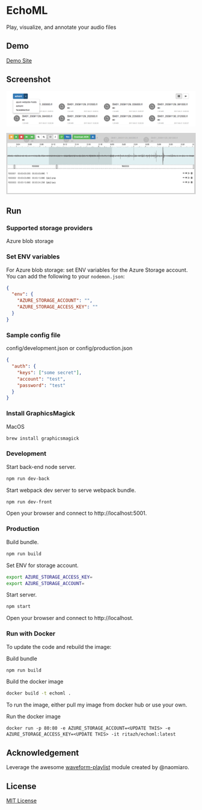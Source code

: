 # EchoML

Play, visualize, and annotate your audio files

## Demo
[Demo Site](http://echoml.azurewebsites.net/)

## Screenshot

![List of containers and files](images/files.png)

![Play, visualize, and annotate your audio files](images/audio.png)

## Run

### Supported storage providers

Azure blob storage

### Set ENV variables

For Azure blob storage: set ENV variables for the Azure Storage account. You can add the following to your `nodemon.json`:

```json
{
  "env": {
    "AZURE_STORAGE_ACCOUNT": "",
    "AZURE_STORAGE_ACCESS_KEY": ""
  }
}
```

### Sample config file

config/development.json or config/production.json

```json
{
  "auth": {
    "keys": ["some secret"],
    "account": "test",
    "password": "test"
  }
}

```
### Install GraphicsMagick

MacOS 
```bash
brew install graphicsmagick
```
### Development

Start back-end node server.
```bash
npm run dev-back
```

Start webpack dev server to serve webpack bundle.
```bash
npm run dev-front
```

Open your browser and connect to http://localhost:5001.

### Production

Build bundle.
```bash
npm run build
```

Set ENV for storage account.
```bash
export AZURE_STORAGE_ACCESS_KEY=
export AZURE_STORAGE_ACCOUNT=
```

Start server.
```bash
npm start
```

Open your browser and connect to http://localhost.

### Run with Docker

To update the code and rebuild the image:

Build bundle
```bash
npm run build
```

Build the docker image
```bash
docker build -t echoml .
```	

To run the image, either pull my image from docker hub or use your own.

Run the docker image
```
docker run -p 80:80 -e AZURE_STORAGE_ACCOUNT=<UPDATE THIS> -e AZURE_STORAGE_ACCESS_KEY=<UPDATE THIS> -it ritazh/echoml:latest
```

## Acknowledgement

Leverage the awesome [waveform-playlist](https://www.npmjs.com/package/waveform-playlist) module created by @naomiaro. 

## License

[MIT License](http://doge.mit-license.org)